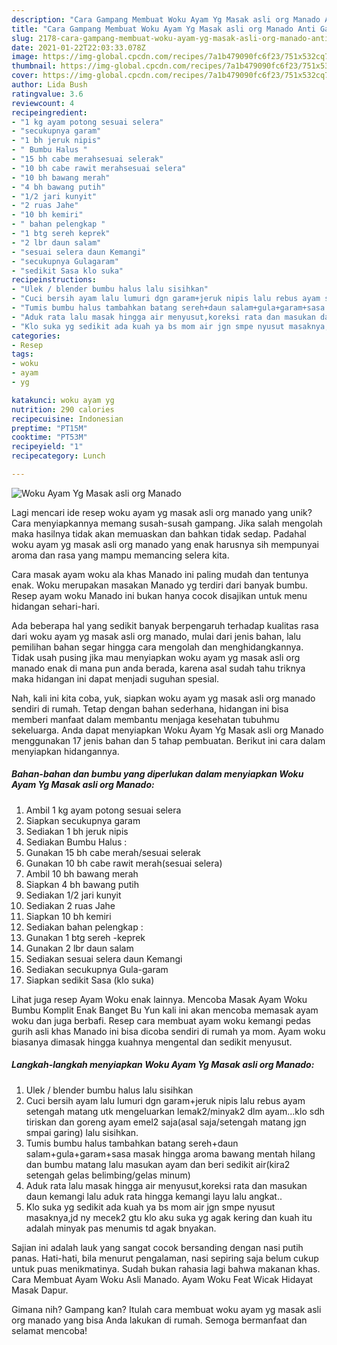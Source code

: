 ```yaml
---
description: "Cara Gampang Membuat Woku Ayam Yg Masak asli org Manado Anti Gagal"
title: "Cara Gampang Membuat Woku Ayam Yg Masak asli org Manado Anti Gagal"
slug: 2178-cara-gampang-membuat-woku-ayam-yg-masak-asli-org-manado-anti-gagal
date: 2021-01-22T22:03:33.078Z
image: https://img-global.cpcdn.com/recipes/7a1b479090fc6f23/751x532cq70/woku-ayam-yg-masak-asli-org-manado-foto-resep-utama.jpg
thumbnail: https://img-global.cpcdn.com/recipes/7a1b479090fc6f23/751x532cq70/woku-ayam-yg-masak-asli-org-manado-foto-resep-utama.jpg
cover: https://img-global.cpcdn.com/recipes/7a1b479090fc6f23/751x532cq70/woku-ayam-yg-masak-asli-org-manado-foto-resep-utama.jpg
author: Lida Bush
ratingvalue: 3.6
reviewcount: 4
recipeingredient:
- "1 kg ayam potong sesuai selera"
- "secukupnya garam"
- "1 bh jeruk nipis"
- " Bumbu Halus "
- "15 bh cabe merahsesuai selerak"
- "10 bh cabe rawit merahsesuai selera"
- "10 bh bawang merah"
- "4 bh bawang putih"
- "1/2 jari kunyit"
- "2 ruas Jahe"
- "10 bh kemiri"
- " bahan pelengkap "
- "1 btg sereh keprek"
- "2 lbr daun salam"
- "sesuai selera daun Kemangi"
- "secukupnya Gulagaram"
- "sedikit Sasa klo suka"
recipeinstructions:
- "Ulek / blender bumbu halus lalu sisihkan"
- "Cuci bersih ayam lalu lumuri dgn garam+jeruk nipis lalu rebus ayam setengah matang utk mengeluarkan lemak2/minyak2 dlm ayam...klo sdh tiriskan dan goreng ayam emel2 saja(asal saja/setengah matang jgn smpai garing) lalu sisihkan."
- "Tumis bumbu halus tambahkan batang sereh+daun salam+gula+garam+sasa masak hingga aroma bawang mentah hilang dan bumbu matang lalu masukan ayam dan beri sedikit air(kira2 setengah gelas belimbing/gelas minum)"
- "Aduk rata lalu masak hingga air menyusut,koreksi rata dan masukan daun kemangi lalu aduk rata hingga kemangi layu lalu angkat.."
- "Klo suka yg sedikit ada kuah ya bs mom air jgn smpe nyusut masaknya,jd ny mecek2 gtu klo aku suka yg agak kering dan kuah itu adalah minyak pas menumis td agak bnyakan."
categories:
- Resep
tags:
- woku
- ayam
- yg

katakunci: woku ayam yg 
nutrition: 290 calories
recipecuisine: Indonesian
preptime: "PT15M"
cooktime: "PT53M"
recipeyield: "1"
recipecategory: Lunch

---
```



![Woku Ayam Yg Masak asli org Manado](https://img-global.cpcdn.com/recipes/7a1b479090fc6f23/751x532cq70/woku-ayam-yg-masak-asli-org-manado-foto-resep-utama.jpg)

Lagi mencari ide resep woku ayam yg masak asli org manado yang unik? Cara menyiapkannya memang susah-susah gampang. Jika salah mengolah maka hasilnya tidak akan memuaskan dan bahkan tidak sedap. Padahal woku ayam yg masak asli org manado yang enak harusnya sih mempunyai aroma dan rasa yang mampu memancing selera kita.

Cara masak ayam woku ala khas Manado ini paling mudah dan tentunya enak. Woku merupakan masakan Manado yg terdiri dari banyak bumbu. Resep ayam woku Manado ini bukan hanya cocok disajikan untuk menu hidangan sehari-hari.

Ada beberapa hal yang sedikit banyak berpengaruh terhadap kualitas rasa dari woku ayam yg masak asli org manado, mulai dari jenis bahan, lalu pemilihan bahan segar hingga cara mengolah dan menghidangkannya. Tidak usah pusing jika mau menyiapkan woku ayam yg masak asli org manado enak di mana pun anda berada, karena asal sudah tahu triknya maka hidangan ini dapat menjadi suguhan spesial.


Nah, kali ini kita coba, yuk, siapkan woku ayam yg masak asli org manado sendiri di rumah. Tetap dengan bahan sederhana, hidangan ini bisa memberi manfaat dalam membantu menjaga kesehatan tubuhmu sekeluarga. Anda dapat menyiapkan Woku Ayam Yg Masak asli org Manado menggunakan 17 jenis bahan dan 5 tahap pembuatan. Berikut ini cara dalam menyiapkan hidangannya.

<!--inarticleads1-->

##### Bahan-bahan dan bumbu yang diperlukan dalam menyiapkan Woku Ayam Yg Masak asli org Manado:

1. Ambil 1 kg ayam potong sesuai selera
1. Siapkan secukupnya garam
1. Sediakan 1 bh jeruk nipis
1. Sediakan  Bumbu Halus :
1. Gunakan 15 bh cabe merah/sesuai selerak
1. Gunakan 10 bh cabe rawit merah(sesuai selera)
1. Ambil 10 bh bawang merah
1. Siapkan 4 bh bawang putih
1. Sediakan 1/2 jari kunyit
1. Sediakan 2 ruas Jahe
1. Siapkan 10 bh kemiri
1. Sediakan  bahan pelengkap :
1. Gunakan 1 btg sereh -keprek
1. Gunakan 2 lbr daun salam
1. Sediakan sesuai selera daun Kemangi
1. Sediakan secukupnya Gula-garam
1. Siapkan sedikit Sasa (klo suka)


Lihat juga resep Ayam Woku enak lainnya. Mencoba Masak Ayam Woku Bumbu Komplit Enak Banget Bu Yun kali ini akan mencoba memasak ayam woku dan juga berbafi. Resep cara membuat ayam woku kemangi pedas gurih asli khas Manado ini bisa dicoba sendiri di rumah ya mom. Ayam woku biasanya dimasak hingga kuahnya mengental dan sedikit menyusut. 

<!--inarticleads2-->

##### Langkah-langkah menyiapkan Woku Ayam Yg Masak asli org Manado:

1. Ulek / blender bumbu halus lalu sisihkan
1. Cuci bersih ayam lalu lumuri dgn garam+jeruk nipis lalu rebus ayam setengah matang utk mengeluarkan lemak2/minyak2 dlm ayam...klo sdh tiriskan dan goreng ayam emel2 saja(asal saja/setengah matang jgn smpai garing) lalu sisihkan.
1. Tumis bumbu halus tambahkan batang sereh+daun salam+gula+garam+sasa masak hingga aroma bawang mentah hilang dan bumbu matang lalu masukan ayam dan beri sedikit air(kira2 setengah gelas belimbing/gelas minum)
1. Aduk rata lalu masak hingga air menyusut,koreksi rata dan masukan daun kemangi lalu aduk rata hingga kemangi layu lalu angkat..
1. Klo suka yg sedikit ada kuah ya bs mom air jgn smpe nyusut masaknya,jd ny mecek2 gtu klo aku suka yg agak kering dan kuah itu adalah minyak pas menumis td agak bnyakan.


Sajian ini adalah lauk yang sangat cocok bersanding dengan nasi putih panas. Hati-hati, bila menurut pengalaman, nasi sepiring saja belum cukup untuk puas menikmatinya. Sudah bukan rahasia lagi bahwa makanan khas. Cara Membuat Ayam Woku Asli Manado. Ayam Woku Feat Wicak Hidayat Masak Dapur. 

Gimana nih? Gampang kan? Itulah cara membuat woku ayam yg masak asli org manado yang bisa Anda lakukan di rumah. Semoga bermanfaat dan selamat mencoba!
